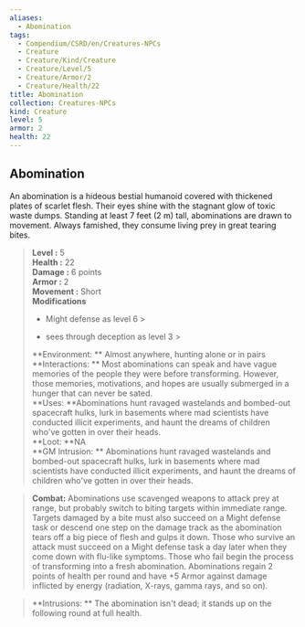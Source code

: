```yaml
---
aliases:
  - Abomination
tags:
  - Compendium/CSRD/en/Creatures-NPCs
  - Creature
  - Creature/Kind/Creature
  - Creature/Level/5
  - Creature/Armor/2
  - Creature/Health/22
title: Abomination
collection: Creatures-NPCs
kind: Creature
level: 5
armor: 2
health: 22
---
```

## Abomination  
An abomination is a hideous bestial humanoid covered with thickened plates of scarlet flesh. Their eyes shine with the stagnant glow of toxic waste dumps. Standing at least 7 feet (2 m) tall, abominations are drawn to movement. Always famished, they consume living prey in great tearing bites.  

  
> **Level :** 5  
> **Health :** 22  
> **Damage :** 6 points  
> **Armor :** 2  
> **Movement :** Short  
> **Modifications**  
>- Might defense as level 6 >
>  
>- sees through deception as level 3 >
>  
> **Environment: ** Almost anywhere, hunting alone or in pairs  
> **Interactions: ** Most abominations can speak and have vague memories of the people they were before transforming. However, those memories, motivations, and hopes are usually submerged in a hunger that can never be sated.  
> **Uses: **Abominations hunt ravaged wastelands and bombed-out spacecraft hulks, lurk in basements where mad scientists have conducted illicit experiments, and haunt the dreams of children who've gotten in over their heads.  
> **Loot: **NA  
> **GM Intrusion: ** Abominations hunt ravaged wastelands and bombed-out spacecraft hulks, lurk in basements where mad scientists have conducted illicit experiments, and haunt the dreams of children who've gotten in over their heads.  

> **Combat:** 
> Abominations use scavenged weapons to attack prey at range, but probably switch to biting targets within immediate range. Targets damaged by a bite must also succeed on a Might defense task or descend one step on the damage track as the abomination tears off a big piece of flesh and gulps it down. Those who survive an attack must succeed on a Might defense task a day later when they come down with flu-like symptoms. Those who fail begin the process of transforming into a fresh abomination.
Abominations regain 2 points of health per round and have +5 Armor against damage inflicted by energy (radiation, X-rays, gamma rays, and so on).  
  

> **Intrusions: ** 
> The abomination isn't dead; it stands up on the following round at full health.  
